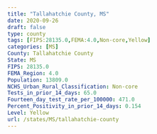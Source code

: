 ```yaml
---
title: "Tallahatchie County, MS"
date: 2020-09-26
draft: false
type: county
tags: [FIPS:28135.0,FEMA:4.0,Non-core,Yellow]
categories: [MS]
County: Tallahatchie County
State: MS
FIPS: 28135.0
FEMA_Region: 4.0
Population: 13809.0
NCHS_Urban_Rural_Classification: Non-core
Tests_in_prior_14_days: 65.0
Fourteen_day_test_rate_per_100000: 471.0
Percent_Positivity_in_prior_14_days: 0.154
Level: Yellow
url: /states/MS/tallahatchie-county
---
```



